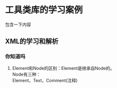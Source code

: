 # 工具类库的学习案例
包含一下内容
## XML的学习和解析

### 你知道吗
1. Element和Node的区别：Element是继承自Node的。  
	Node有三种：  
	Element，Text，Comment(注释)  

